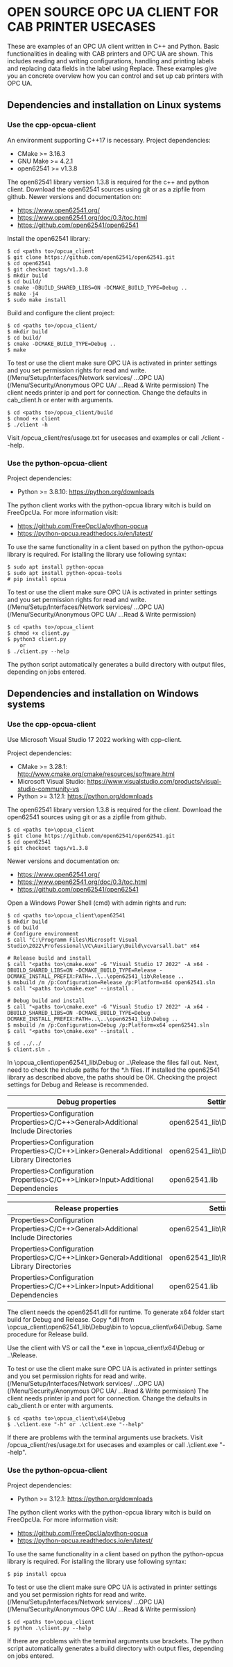 # OPEN SOURCE OPC UA CLIENT FOR CAB PRINTER USECASES

These are examples of an OPC UA client written in C++ and Python. Basic functionalities in 
dealing with CAB printers and OPC UA are shown. This includes reading and writing configurations, 
handling and printing labels and replacing data fields in the label using Replace. These examples 
give you an concrete overview how you can control and set up cab printers with OPC UA.

## Dependencies and installation on Linux systems

### Use the cpp-opcua-client

An environment supporting C++17 is necessary. Project dependencies:
 * CMake >= 3.16.3
 * GNU Make >= 4.2.1
 * open62541 >= v1.3.8

The open62541 library version 1.3.8 is required for the c++ and python client. 
Download the open62541 sources using git or as a zipfile from github. 
Newer versions and documentation on:
 * https://www.open62541.org/
 * https://www.open62541.org/doc/0.3/toc.html
 * https://github.com/open62541/open62541

Install the open62541 library:

    $ cd <paths to>/opcua_client
    $ git clone https://github.com/open62541/open62541.git
    $ cd open62541
    $ git checkout tags/v1.3.8
    $ mkdir build
    $ cd build/
    $ cmake -DBUILD_SHARED_LIBS=ON -DCMAKE_BUILD_TYPE=Debug ..
    $ make -j4
    $ sudo make install

Build and configure the client project:

    $ cd <paths to>/opcua_client/
    $ mkdir build 
    $ cd build/
    $ cmake -DCMAKE_BUILD_TYPE=Debug ..
    $ make

To test or use the client make sure OPC UA is activated in printer settings and you set permission rights for read and write. 
(/Menu/Setup/Interfaces/Network services/ ...OPC UA)
(/Menu/Security/Anonymous OPC UA/ ...Read & Write permission)
The client needs printer ip and port for connection. Change the defaults in cab_client.h or enter with arguments.

    $ cd <paths to>/opcua_client/build
    $ chmod +x client
    $ ./client -h

Visit <paths to>/opcua_client/res/usage.txt for usecases and examples or call ./client --help.

### Use the python-opcua-client

Project dependencies:
 * Python >= 3.8.10: https://python.org/downloads

The python client works with the python-opcua library witch is build 
on FreeOpcUa. For more information visit:
 * https://github.com/FreeOpcUa/python-opcua
 * https://python-opcua.readthedocs.io/en/latest/

To use the same functionality in a client based on python the python-opcua library is required.
For istalling the library use following syntax:

    $ sudo apt install python-opcua 
    $ sudo apt install python-opcua-tools
    # pip install opcua

To test or use the client make sure OPC UA is activated in printer settings and you set permission rights for read and write.  
(/Menu/Setup/Interfaces/Network services/ ...OPC UA)
(/Menu/Security/Anonymous OPC UA/ ...Read & Write permission)

    $ cd <paths to>/opcua_client
    $ chmod +x client.py
    $ python3 client.py 
        or
    $ ./client.py --help

The python script automatically generates a build directory with output files, depending on jobs entered.

## Dependencies and installation on Windows systems

### Use the cpp-opcua-client

Use Microsoft Visual Studio 17 2022 working with cpp-client.

Project dependencies:
 * CMake >= 3.28.1: http://www.cmake.org/cmake/resources/software.html
 * Microsoft Visual Studio: https://www.visualstudio.com/products/visual-studio-community-vs
 * Python >= 3.12.1: https://python.org/downloads

The open62541 library version 1.3.8 is required for the client. 
Download the open62541 sources using git or as a zipfile from github.
    
    $ cd <paths to>\opcua_client
    $ git clone https://github.com/open62541/open62541.git
    $ cd open62541
    $ git checkout tags/v1.3.8

Newer versions and documentation on:
 * https://www.open62541.org/
 * https://www.open62541.org/doc/0.3/toc.html
 * https://github.com/open62541/open62541

Open a Windows Power Shell (cmd) with admin rights and run:

    $ cd <paths to>\opcua_client\open62541
    $ mkdir build  
    $ cd build
    # Configure environment 
    $ call "C:\Programm Files\Microsoft Visual Studio\2022\Professional\VC\Auxiliary\Build\vcvarsall.bat" x64

    # Release build and install
    $ call "<paths to>\cmake.exe" -G "Visual Studio 17 2022" -A x64 -DBUILD_SHARED_LIBS=ON -DCMAKE_BUILD_TYPE=Release -DCMAKE_INSTALL_PREFIX:PATH=..\..\open62541_lib\Release ..
    $ msbuild /m /p:Configuration=Release /p:Platform=x64 open62541.sln
    $ call "<paths to>\cmake.exe" --install .

    # Debug build and install
    $ call "<paths to>\cmake.exe" -G "Visual Studio 17 2022" -A x64 -DBUILD_SHARED_LIBS=ON -DCMAKE_BUILD_TYPE=Debug -DCMAKE_INSTALL_PREFIX:PATH=..\..\open62541_lib\Debug ..
    $ msbuild /m /p:Configuration=Debug /p:Platform=x64 open62541.sln
    $ call "<paths to>\cmake.exe" --install .

    $ cd ../../
    $ client.sln .

In <paths to>\opcua_client\open62541_lib\Debug or ..\Release the files fall out.
Next, need to check the include paths for the *.h files. 
If installed the open62541 library as described above, the paths should be OK.
Checking the project settings for Debug and Release is recommended.

| Debug properties | Setting |
|-|-|
| Properties>Configuration Properties>C/C++>General>Additional Include Directories | open62541_lib\Debug\include |
| Properties>Configuration Properties>C/C++>Linker>General>Additional Library Directories | open62541_lib\Debug\lib |
| Properties>Configuration Properties>C/C++>Linker>Input>Additional Dependencies | open62541.lib |

| Release properties | Setting |
|-|-|
| Properties>Configuration Properties>C/C++>General>Additional Include Directories | open62541_lib\Release\include |
| Properties>Configuration Properties>C/C++>Linker>General>Additional Library Directories | open62541_lib\Release\lib |
| Properties>Configuration Properties>C/C++>Linker>Input>Additional Dependencies | open62541.lib |

The client needs the open62541.dll for runtime. To generate x64 folder start build for Debug and Release.
Copy *.dll from <paths to>\opcua_client\open62541_lib\Debug\bin to <paths to>\opcua_client\x64\Debug.
Same procedure for Release build.

Use the client with VS or call the *.exe in <paths to>\opcua_client\x64\Debug or ..\Release.

To test or use the client make sure OPC UA is activated in printer settings and you set permission rights for read and write.  
(/Menu/Setup/Interfaces/Network services/ ...OPC UA)
(/Menu/Security/Anonymous OPC UA/ ...Read & Write permission)
The client needs printer ip and port for connection. Change the defaults in cab_client.h or enter with arguments.

    $ cd <paths to>\opcua_client\x64\Debug
    $ .\client.exe "-h" or .\client.exe "--help"

If there are problems with the terminal arguments use brackets.
Visit <paths to>/opcua_client/res/usage.txt for usecases and examples or call .\client.exe "--help".

### Use the python-opcua-client

Project dependencies:
 * Python >= 3.12.1: https://python.org/downloads

The python client works with the python-opcua library witch is build 
on FreeOpcUa. For more information visit:
 * https://github.com/FreeOpcUa/python-opcua
 * https://python-opcua.readthedocs.io/en/latest/

To use the same functionality in a client based on python the python-opcua library is required.
For istalling the library use following syntax:

    $ pip install opcua

To test or use the client make sure OPC UA is activated in printer settings and you set permission rights for read and write. 
(/Menu/Setup/Interfaces/Network services/ ...OPC UA)
(/Menu/Security/Anonymous OPC UA/ ...Read & Write permission)

    $ cd <paths to>\opcua_client
    $ python .\client.py --help

If there are problems with the terminal arguments use brackets.
The python script automatically generates a build directory with output files, depending on jobs entered.

<!-- Eof -->